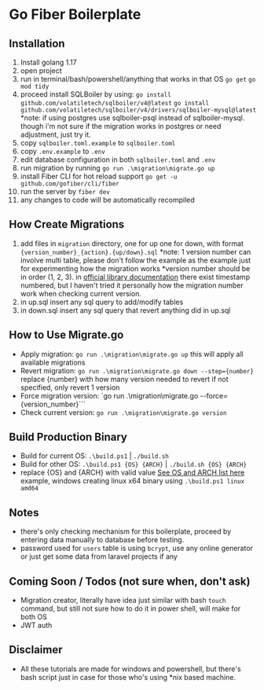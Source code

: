 
  
# Go Fiber Boilerplate    
## Installation
 1. Install golang 1.17
 2. open project
 3. run in terminal/bash/powershell/anything that works in that OS
     `go get` 
     `go mod tidy`
 4. proceed install SQLBoiler by using:
    `go install github.com/volatiletech/sqlboiler/v4@latest`
    `go install github.com/volatiletech/sqlboiler/v4/drivers/sqlboiler-mysql@latest`
    *note: if using postgres use sqlboiler-psql instead of sqlboiler-mysql. though i'm not sure if the migration works in postgres or need adjustment, just try it.
 5. copy `sqlboiler.toml.example` to `sqlboiler.toml` 
 6. copy `.env.example` to `.env`
 7. edit database configuration in both `sqlboiler.toml` and `.env`
 8. run migration by running `go run .\migration\migrate.go up`
 9. install Fiber CLI for hot reload support 
    `go get -u github.com/gofiber/cli/fiber`
 10. run the server by `fiber dev`
 11. any changes to code will be automatically recompiled
## How Create Migrations
1. add files in `migration` directory, one for up one for down, with format `{version_number}_{action}.{up/down}.sql`
   *note: 1 version number can involve multi table, please don't follow the example as the example just for experimenting how the migration works
   *version number should be in order (1, 2, 3). in [official library documentation](https://github.com/golang-migrate/migrate/blob/master/MIGRATIONS.md) there exist timestamp numbered, but I haven't tried it personally how the migration number work when checking current version.
3. in up.sql insert any sql query to add/modify tables
4. in down.sql insert any sql query that revert anything did in up.sql
## How to Use Migrate.go
- Apply migration: `go run .\migration\migrate.go up`
  this will apply all available migrations
- Revert migration: `go run .\migration\migrate.go down --step={number}`
  replace {number} with how many version needed to revert
  if not specified, only revert 1 version
- Force migration version: `go run .\migration\migrate.go --force={version_number}```
- Check current version: `go run .\migration\migrate.go version`
## Build Production Binary
- Build for current OS: `.\build.ps1` | `./build.sh`
- Build for other OS: `.\build.ps1 {OS} {ARCH}` | `./build.sh {OS} {ARCH}`
- replace {OS} and {ARCH} with valid value
  [See OS and ARCH list here](https://gist.github.com/asukakenji/f15ba7e588ac42795f421b48b8aede63)
  example, windows creating linux x64 binary using `.\build.ps1 linux amd64`
## Notes
 - there's only checking mechanism for this boilerplate, proceed by entering data manually to database before testing.
 - password used for `users` table is using `bcrypt`, use any online generator or just get some data from laravel projects if any
## Coming Soon / Todos (not sure when, don't ask)
- Migration creator, literally have idea just similar with bash `touch` command, but still not sure how to do it in power shell, will make for both OS
- JWT auth
## Disclaimer
- All these tutorials are made for windows and powershell, but there's bash script just in case for those who's using *nix based machine.